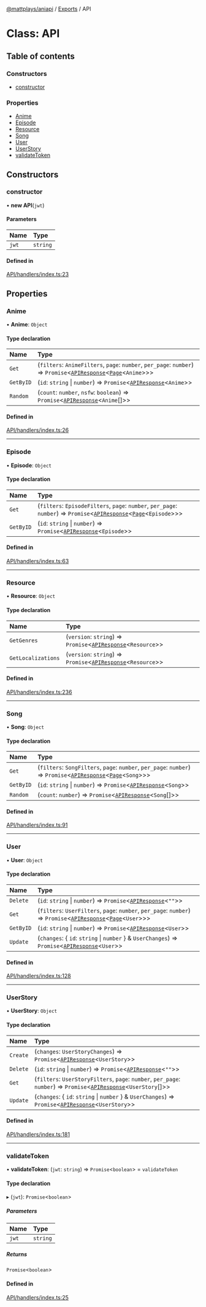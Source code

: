 [@mattplays/aniapi](../README.md) / [Exports](../modules.md) / API

# Class: API

## Table of contents

### Constructors

- [constructor](API.md#constructor)

### Properties

- [Anime](API.md#anime)
- [Episode](API.md#episode)
- [Resource](API.md#resource)
- [Song](API.md#song)
- [User](API.md#user)
- [UserStory](API.md#userstory)
- [validateToken](API.md#validatetoken)

## Constructors

### constructor

• **new API**(`jwt`)

#### Parameters

| Name | Type |
| :------ | :------ |
| `jwt` | `string` |

#### Defined in

[API/handlers/index.ts:23](https://github.com/MattPlays/AniAPI.js/blob/e795ab7/src/API/handlers/index.ts#L23)

## Properties

### Anime

• **Anime**: `Object`

#### Type declaration

| Name | Type |
| :------ | :------ |
| `Get` | (`filters`: `AnimeFilters`, `page`: `number`, `per_page`: `number`) => `Promise`<[`APIResponse`](../interfaces/APIResponse.md)<[`Page`](../modules.md#page)<`Anime`\>\>\> |
| `GetByID` | (`id`: `string` \| `number`) => `Promise`<[`APIResponse`](../interfaces/APIResponse.md)<`Anime`\>\> |
| `Random` | (`count`: `number`, `nsfw`: `boolean`) => `Promise`<[`APIResponse`](../interfaces/APIResponse.md)<`Anime`[]\>\> |

#### Defined in

[API/handlers/index.ts:26](https://github.com/MattPlays/AniAPI.js/blob/e795ab7/src/API/handlers/index.ts#L26)

___

### Episode

• **Episode**: `Object`

#### Type declaration

| Name | Type |
| :------ | :------ |
| `Get` | (`filters`: `EpisodeFilters`, `page`: `number`, `per_page`: `number`) => `Promise`<[`APIResponse`](../interfaces/APIResponse.md)<[`Page`](../modules.md#page)<`Episode`\>\>\> |
| `GetByID` | (`id`: `string` \| `number`) => `Promise`<[`APIResponse`](../interfaces/APIResponse.md)<`Episode`\>\> |

#### Defined in

[API/handlers/index.ts:63](https://github.com/MattPlays/AniAPI.js/blob/e795ab7/src/API/handlers/index.ts#L63)

___

### Resource

• **Resource**: `Object`

#### Type declaration

| Name | Type |
| :------ | :------ |
| `GetGenres` | (`version`: `string`) => `Promise`<[`APIResponse`](../interfaces/APIResponse.md)<`Resource`\>\> |
| `GetLocalizations` | (`version`: `string`) => `Promise`<[`APIResponse`](../interfaces/APIResponse.md)<`Resource`\>\> |

#### Defined in

[API/handlers/index.ts:236](https://github.com/MattPlays/AniAPI.js/blob/e795ab7/src/API/handlers/index.ts#L236)

___

### Song

• **Song**: `Object`

#### Type declaration

| Name | Type |
| :------ | :------ |
| `Get` | (`filters`: `SongFilters`, `page`: `number`, `per_page`: `number`) => `Promise`<[`APIResponse`](../interfaces/APIResponse.md)<[`Page`](../modules.md#page)<`Song`\>\>\> |
| `GetByID` | (`id`: `string` \| `number`) => `Promise`<[`APIResponse`](../interfaces/APIResponse.md)<`Song`\>\> |
| `Random` | (`count`: `number`) => `Promise`<[`APIResponse`](../interfaces/APIResponse.md)<`Song`[]\>\> |

#### Defined in

[API/handlers/index.ts:91](https://github.com/MattPlays/AniAPI.js/blob/e795ab7/src/API/handlers/index.ts#L91)

___

### User

• **User**: `Object`

#### Type declaration

| Name | Type |
| :------ | :------ |
| `Delete` | (`id`: `string` \| `number`) => `Promise`<[`APIResponse`](../interfaces/APIResponse.md)<``""``\>\> |
| `Get` | (`filters`: `UserFilters`, `page`: `number`, `per_page`: `number`) => `Promise`<[`APIResponse`](../interfaces/APIResponse.md)<[`Page`](../modules.md#page)<`User`\>\>\> |
| `GetByID` | (`id`: `string` \| `number`) => `Promise`<[`APIResponse`](../interfaces/APIResponse.md)<`User`\>\> |
| `Update` | (`changes`: { `id`: `string` \| `number`  } & `UserChanges`) => `Promise`<[`APIResponse`](../interfaces/APIResponse.md)<`User`\>\> |

#### Defined in

[API/handlers/index.ts:128](https://github.com/MattPlays/AniAPI.js/blob/e795ab7/src/API/handlers/index.ts#L128)

___

### UserStory

• **UserStory**: `Object`

#### Type declaration

| Name | Type |
| :------ | :------ |
| `Create` | (`changes`: `UserStoryChanges`) => `Promise`<[`APIResponse`](../interfaces/APIResponse.md)<`UserStory`\>\> |
| `Delete` | (`id`: `string` \| `number`) => `Promise`<[`APIResponse`](../interfaces/APIResponse.md)<``""``\>\> |
| `Get` | (`filters`: `UserStoryFilters`, `page`: `number`, `per_page`: `number`) => `Promise`<[`APIResponse`](../interfaces/APIResponse.md)<`UserStory`[]\>\> |
| `Update` | (`changes`: { `id`: `string` \| `number`  } & `UserChanges`) => `Promise`<[`APIResponse`](../interfaces/APIResponse.md)<`UserStory`\>\> |

#### Defined in

[API/handlers/index.ts:181](https://github.com/MattPlays/AniAPI.js/blob/e795ab7/src/API/handlers/index.ts#L181)

___

### validateToken

• **validateToken**: (`jwt`: `string`) => `Promise`<`boolean`\> = `validateToken`

#### Type declaration

▸ (`jwt`): `Promise`<`boolean`\>

##### Parameters

| Name | Type |
| :------ | :------ |
| `jwt` | `string` |

##### Returns

`Promise`<`boolean`\>

#### Defined in

[API/handlers/index.ts:25](https://github.com/MattPlays/AniAPI.js/blob/e795ab7/src/API/handlers/index.ts#L25)

